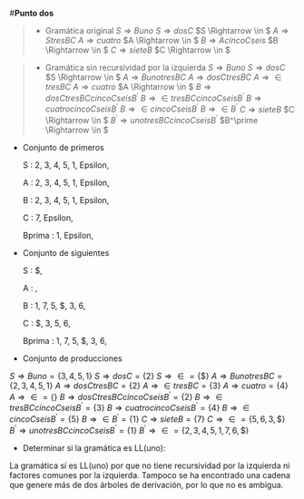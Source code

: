#**Punto dos**

>* Gramática original
$S \Rightarrow Buno$
$S \Rightarrow dosC$
$S \Rightarrow \in $
$A \Rightarrow StresBC$
$A \Rightarrow cuatro$
$A \Rightarrow \in $
$B \Rightarrow AcincoCseis$
$B \Rightarrow \in $
$C \Rightarrow sieteB$
$C \Rightarrow \in  $

>* Gramática sin recursividad por la   izquierda
$S \Rightarrow Buno$
$S \Rightarrow dosC$
$S \Rightarrow \in $
$A \Rightarrow BunotresBC$
$A \Rightarrow dosCtresBC$
$A \Rightarrow \in tresBC$
$A \Rightarrow cuatro$
$A \Rightarrow \in $
$B \Rightarrow dosCtresBCcincoCseis B^\prime$
$B \Rightarrow \in tresBCcincoCseis B^\prime$
$B \Rightarrow cuatrocincoCseis B^\prime$
$B \Rightarrow \in cincoCseis B^\prime$
$B \Rightarrow \in B^\prime$
$C \Rightarrow sieteB$
$C \Rightarrow \in $
$B^\prime \Rightarrow unotresBCcincoCseis B^\prime$
$B^\prime \Rightarrow \in $

* Conjunto de primeros

    S  :  2, 3, 4, 5, 1, Epsilon, 

    A  :  2, 3, 4, 5, 1, Epsilon, 

    B  :  2, 3, 4, 5, 1, Epsilon, 

    C  :  7, Epsilon, 

    Bprima  :  1, Epsilon, 

* Conjunto de siguientes

    S  :  $, 

    A  :  ,

    B  :  1, 7, 5, $, 3, 6, 

    C  :  $, 3, 5, 6, 

    Bprima  :  1, 7, 5, $, 3, 6,  

* Conjunto de producciones

$S \Rightarrow Buno = \{3,4,5,1\}$
$S \Rightarrow dosC = \{2\}$
$S \Rightarrow \in = \{\$\}$
$A \Rightarrow BunotresBC = \{2,3,4,5,1\}$
$A \Rightarrow dosCtresBC = \{2\}$
$A \Rightarrow \in tresBC = \{3\}$
$A \Rightarrow cuatro = \{4\}$
$A \Rightarrow \in  = \{\}$
$B \Rightarrow dosCtresBCcincoCseis B^\prime = \{2\}$
$B \Rightarrow \in tresBCcincoCseis B^\prime = \{3\}$
$B \Rightarrow cuatrocincoCseis B^\prime = \{4\}$
$B \Rightarrow \in cincoCseis B^\prime = \{5\}$
$B \Rightarrow \in B^\prime = \{1\}$
$C \Rightarrow sieteB = \{7\}$
$C \Rightarrow \in  = \{5,6,3,\$\}$
$B^\prime \Rightarrow unotresBCcincoCseis B^\prime = \{1\}$
$B^\prime \Rightarrow \in = \{2,3,4,5,1,7,6,\$\}$

* Determinar si la gramática es LL(uno):

La gramática sí es LL(uno) por que no tiene recursividad por la izquierda ni factores comunes por la izquierda. Tampoco se ha encontrado una cadena que genere más de dos árboles de derivación, por lo que no es ambigua.
